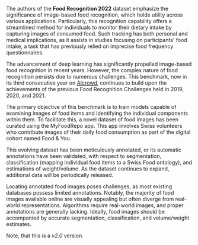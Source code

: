 The authors of the **Food Recognition 2022** dataset emphasize the significance of image-based food recognition, which holds utility across various applications. Particularly, this recognition capability offers a streamlined method for individuals to monitor their dietary intake by capturing images of consumed food. Such tracking has both personal and medical implications, as it assists in studies focusing on participants' food intake, a task that has previously relied on imprecise food frequency questionnaires.

The advancement of deep learning has significantly propelled image-based food recognition in recent years. However, the complex nature of food recognition persists due to numerous challenges. This benchmark, now in its third consecutive year on [AIcrowd](https://www.aicrowd.com/), continues to build upon the achievements of the previous Food Recognition Challenges held in 2019, 2020, and 2021.

The primary objective of this benchmark is to train models capable of examining images of food items and identifying the individual components within them. To facilitate this, a novel dataset of food images has been curated using the MyFoodRepo app. This app involves Swiss volunteers who contribute images of their daily food consumption as part of the digital cohort named Food & You.

This evolving dataset has been meticulously annotated, or its automatic annotations have been validated, with respect to segmentation, classification (mapping individual food items to a Swiss Food ontology), and estimations of weight/volume. As the dataset continues to expand, additional data will be periodically released.

Locating annotated food images poses challenges, as most existing databases possess limited annotations. Notably, the majority of food images available online are visually appealing but often diverge from real-world representations. Algorithms require real-world images, and proper annotations are generally lacking. Ideally, food images should be accompanied by accurate segmentation, classification, and volume/weight estimates.

Note, that this is a *v2.0* version.